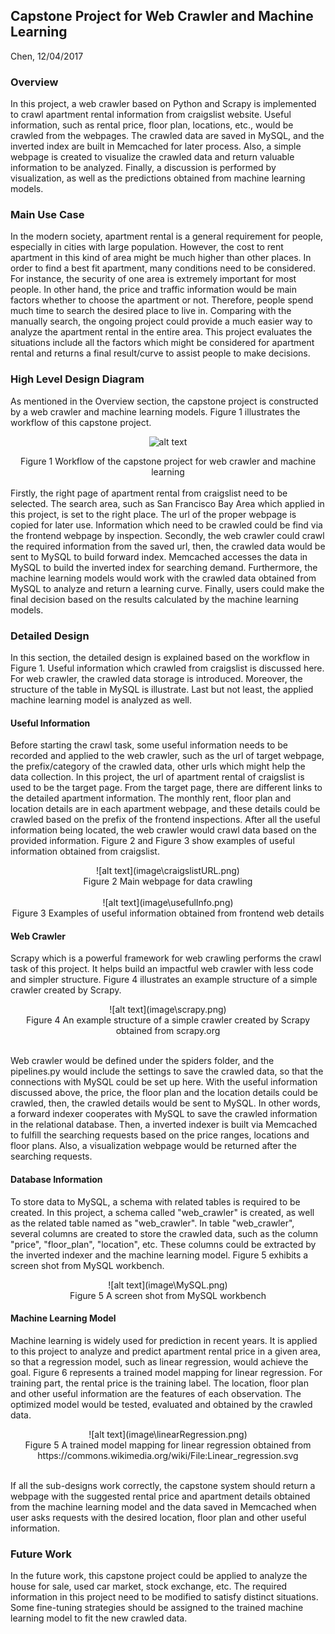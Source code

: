 ## Capstone Project for Web Crawler and Machine Learning
Chen, 12/04/2017

### Overview

In this project, a web crawler based on Python and Scrapy is implemented to crawl apartment rental information from craigslist website. Useful information, such as rental price, floor plan, locations, etc., would be crawled from the webpages. The crawled data are saved in MySQL, and the inverted index are built in Memcached for later process. Also, a simple webpage is created to visualize the crawled data and return valuable information to be analyzed. Finally, a discussion is performed by visualization, as well as the predictions obtained from machine learning models.

### Main Use Case

In the modern society, apartment rental is a general requirement for people, especially in cities with large population. However, the cost to rent apartment in this kind of area might be much higher than other places. In order to find a best fit apartment, many conditions need to be considered. For instance, the security of one area is extremely important for most people. In other hand, the price and traffic information would be main factors whether to choose the apartment or not. Therefore, people spend much time to search the desired place to live in. Comparing with the manually search, the ongoing project could provide a much easier way to analyze the apartment rental in the entire area. This project evaluates the situations include all the factors which might be considered for apartment rental and returns a final result/curve to assist people to make decisions.

### High Level Design Diagram
As mentioned in the Overview section, the capstone project is constructed by a web crawler and machine learning models. Figure 1 illustrates the workflow of this capstone project.

<center>
 
![alt text](https://user-images.githubusercontent.com/6709658/34314366-c9533bc8-e727-11e7-9b58-da92df021446.png)

</center> 
<center>Figure 1 Workflow of the capstone project for web crawler and machine learning</center>

<br>
Firstly, the right page of apartment rental from craigslist need to be selected. The search area, such as San Francisco Bay Area which applied in this project, is set to the right place. The url of the proper webpage is copied for later use. Information which need to be crawled could be find via the frontend webpage by inspection. Secondly, the web crawler could crawl the required information from the saved url, then, the crawled data would be sent to MySQL to build forward index. Memcached accesses the data in MySQL to build the inverted index for searching demand. Furthermore, the machine learning models would work with the crawled data obtained from MySQL to analyze and return a learning curve. Finally, users could make the final decision based on the results calculated by the machine learning models.

### Detailed Design
In this section, the detailed design is explained based on the workflow in Figure 1. Useful information which crawled from craigslist is discussed here. For web crawler, the crawled data storage is introduced. Moreover, the structure of the table in MySQL is illustrate. Last but not least, the applied machine learning model is analyzed as well.

#### Useful Information
Before starting the crawl task, some useful information needs to be recorded and applied to the web crawler, such as the url of target webpage, the prefix/category of the crawled data, other urls which might help the data collection. In this project, the url of apartment rental of craigslist is used to be the target page. From the target page, there are different links to the detailed apartment information. The monthly rent, floor plan and location details are in each apartment webpage, and these details could be crawled based on the prefix of the frontend inspections. After all the useful information being located, the web crawler would crawl data based on the provided information. Figure 2 and Figure 3 show examples of useful information obtained from craigslist.

<center>![alt text](image\craigslistURL.png)</center>
<center>Figure 2 Main webpage for data crawling</center>

<br>

<center>![alt text](image\usefulInfo.png)</center>
<center>Figure 3 Examples of useful information obtained from frontend web details</center>

#### Web Crawler
Scrapy which is a powerful framework for web crawling performs the crawl task of this project. It helps build an impactful web crawler with less code and simpler structure. Figure 4 illustrates an example structure of a simple crawler created by Scrapy.

<center>![alt text](image\scrapy.png)</center>
<center>Figure 4 An example structure of a simple crawler created by Scrapy obtained from scrapy.org</center>

<br>

 Web crawler would be defined under the spiders folder, and the pipelines.py would include the settings to save the crawled data, so that the connections with MySQL could be set up here. With the useful information discussed above, the price, the floor plan and the location details could be crawled, then, the crawled details would be sent to MySQL. In other words, a forward indexer cooperates with MySQL to save the crawled information in the relational database. Then, a inverted indexer is built via Memcached to fulfill the searching requests based on the price ranges, locations and floor plans. Also, a visualization webpage would be returned after the searching requests.

#### Database Information
To store data to MySQL, a schema with related tables is required to be created. In this project, a schema called "web_crawler" is created, as well as the related table named as "web_crawler". In table "web_crawler", several columns are created to store the crawled data, such as the column "price", "floor_plan", "location", etc. These columns could be extracted by the inverted indexer and the machine learning model. Figure 5 exhibits a screen shot from MySQL workbench.

<center>![alt text](image\MySQL.png)</center>
<center>Figure 5 A screen shot from MySQL workbench</center>

#### Machine Learning Model
Machine learning is widely used for prediction in recent years. It is applied to this project to analyze and predict apartment rental price in a given area, so that a regression model, such as linear regression, would achieve the goal. Figure 6 represents a trained model mapping for linear regression. For training part, the rental price is the training label. The location, floor plan and other useful information are the features of each observation. The optimized model would be tested, evaluated and obtained by the crawled data.

<center>![alt text](image\linearRegression.png)</center>
<center>Figure 5 A trained model mapping for linear regression obtained from https://commons.wikimedia.org/wiki/File:Linear_regression.svg</center>

<br>

If all the sub-designs work correctly, the capstone system should return a webpage with the suggested rental price and apartment details obtained from the machine learning model and the data saved in Memcached when user asks requests with the desired location, floor plan and other useful information.

### Future Work
In the future work, this capstone project could be applied to analyze the house for sale, used car market, stock exchange, etc. The required information in this project need to be modified to satisfy distinct situations. Some fine-tuning strategies should be assigned to the trained machine learning model to fit the new crawled data.
